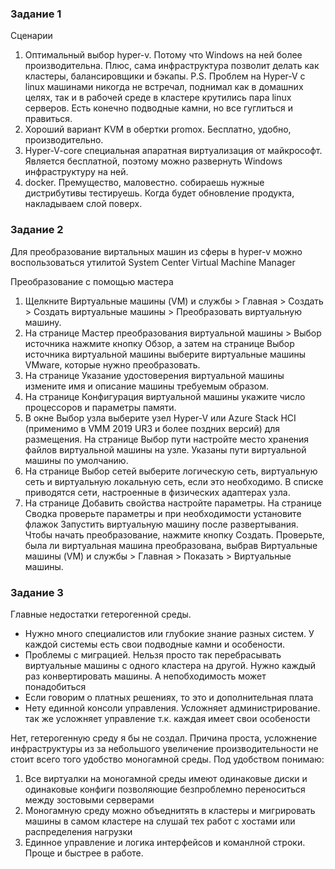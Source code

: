 ### Задание 1
Сценарии
1. Оптимальный выбор hyper-v. Потому что Windows на ней более производительна. Плюс, сама инфраструктура позволит делать как кластеры, балансировщики и бэкапы. 
   P.S. Проблем на Hyper-V с linux машинами никогда не встречал, поднимал как в домашних целях, так и в рабочей среде в кластере крутились пара linux серверов. Есть конечно подводные камни, но все гуглиться и правиться.
2. Хороший вариант KVM в обертки promox. Бесплатно, удобно, производительно.
3. Hyper-V-core специальная апаратная виртуализация от майкрософт. Является бесплатной, поэтому можно развернуть Windows инфраструктуру на ней.
4. docker. Премущество, маловестно. собираешь нужные дистрибутивы тестируешь. Когда будет обновление продукта, накладываем слой поверх.

### Задание 2

Для преобразование виртальных машин из сферы в hyper-v можно воспользоваться утилитой System Center Virtual Machine Manager

Преобразование с помощью мастера
1. Щелкните Виртуальные машины (VM) и службы > Главная > Создать > Создать виртуальные машины > Преобразовать виртуальную машину.
2. На странице Мастер преобразования виртуальной машины > Выбор источника нажмите кнопку Обзор, а затем на странице Выбор источника виртуальной машины выберите виртуальные машины VMware, которые нужно преобразовать.
3. На странице Указание удостоверения виртуальной машины измените имя и описание машины требуемым образом.
4. На странице Конфигурация виртуальной машины укажите число процессоров и параметры памяти.
5. В окне Выбор узла выберите узел Hyper-V или Azure Stack HCI (применимо в VMM 2019 UR3 и более поздних версий) для размещения. На странице Выбор пути настройте место хранения файлов виртуальной машины на узле. Указаны пути виртуальной машины по умолчанию.
6. На странице Выбор сетей выберите логическую сеть, виртуальную сеть и виртуальную локальную сеть, если это необходимо. В списке приводятся сети, настроенные в физических адаптерах узла.
7. На странице Добавить свойства настройте параметры. На странице Сводка проверьте параметры и при необходимости установите флажок Запустить виртуальную машину после развертывания. Чтобы начать преобразование, нажмите кнопку Создать. Проверьте, была ли виртуальная машина преобразована, выбрав Виртуальные машины (VM) и службы > Главная > Показать > Виртуальные машины.


### Задание 3

Главные недостатки гетерогенной среды. 
* Нужно много специалистов или глубокие знание разных систем. У каждой системы есть свои подводные камни и особености. 
* Проблемы с миграцией. Нельзя просто так перебрасывать виртуальные машины с одного кластера на другой. Нужно каждый раз конвертировать машины. А непобходимость может понадобиться
* Если говорим о платных решениях, то это и дополнительная плата
* Нету единной консоли управления. Усложняет администрирование. так же усложняет управление т.к. каждая имеет свои особености

Нет, гетерогенную среду я бы не создал. Причина проста, усложнение инфраструктуры из за небольшого увеличение производительности не стоит всего того удобство моногамной среды.
Под удобством понимаю:
1. Все виртуалки на моногамной среды имеют одинаковые диски и одинаковые конфиги позволяющие безпроблемно переноситься между зостовыми серверами
2. Моногамную среду можно объеднитять в кластеры и мигрировать машины в самом кластере на слушай тех работ с хостами или распределения нагрузки
3. Единное управление и логика интерфейсов и команлной строки. Проще и быстрее в работе.